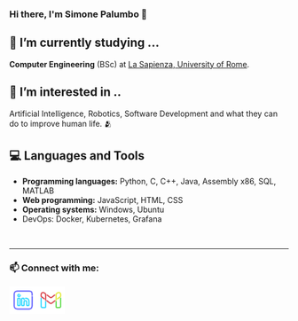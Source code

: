 ### Hi there, I'm Simone Palumbo 👋  

## 🌱 I’m currently studying ...
**Computer Engineering** (BSc) at [La Sapienza, University of Rome](https://www.uniroma1.it/it/pagina-strutturale/home).

## 👀 I’m interested in ..
Artificial Intelligence, Robotics, Software Development and what they can do to improve human life. 🫂 

## :computer: Languages and Tools
- **Programming languages:** Python, C, C++, Java, Assembly x86, SQL, MATLAB
- **Web programming:** JavaScript, HTML, CSS
- **Operating systems:** Windows, Ubuntu
- DevOps: Docker, Kubernetes, Grafana

<br />

---
### 📫 Connect with me:
[<img align="left" alt="CogSP | LinkedIn" width="50px" style="color:red" src="linkedin_logo.svg" />][linkedin]
[<img align="left" alt="CogSP | Gmail" width="50px" style="color:blue" src="gmail_logo.svg" />][gmail]

[linkedin]: https://www.linkedin.com/in/simone-palumbo2001
[gmail]: mailto:simonepalumbospina@gmail.com
